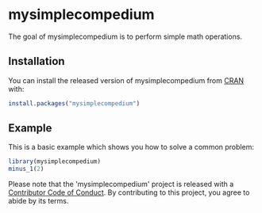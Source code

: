 
# mysimplecompedium

<!-- badges: start -->
<!-- badges: end -->

The goal of mysimplecompedium is to perform simple math operations.

## Installation

You can install the released version of mysimplecompedium from [CRAN](https://CRAN.R-project.org) with:

``` r
install.packages("mysimplecompedium")
```

## Example

This is a basic example which shows you how to solve a common problem:

``` r
library(mysimplecompedium)
minus_1(2)
```

Please note that the 'mysimplecompedium' project is released with a [Contributor Code of Conduct](CODE_OF_CONDUCT.md).
By contributing to this project, you agree to abide by its terms.

